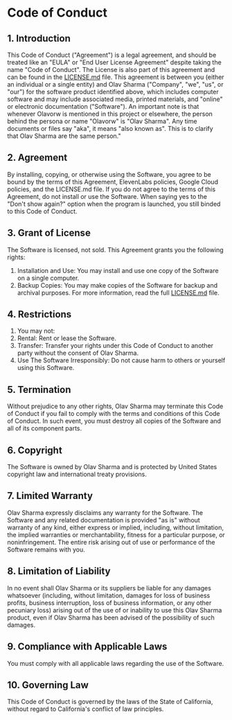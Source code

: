# Code of Conduct
## 1. Introduction
This Code of Conduct ("Agreement") is a legal agreement, and should be treated like an "EULA" or "End User License Agreement" despite taking the name "Code of Conduct". The License is also part of this agreement and can be found in the [LICENSE.md](./LICENSE.md) file. This agreement is between you (either an individual or a single entity) and Olav Sharma ("Company", "we", "us", or "our") for the software product identified above, which includes computer software and may include associated media, printed materials, and "online" or electronic documentation ("Software"). An important note is that whenever Olavorw is mentioned in this project or elsewhere, the person behind the persona or name "Olavorw" is "Olav Sharma". Any time documents or files say "aka", it means "also known as". This is to clarify that Olav Sharma are the same person."

## 2. Agreement
By installing, copying, or otherwise using the Software, you agree to be bound by the terms of this Agreement, ElevenLabs policies, Google Cloud policies, and the LICENSE.md file. If you do not agree to the terms of this Agreement, do not install or use the Software. When saying yes to the "Don't show again?" option when the program is launched, you still binded to this Code of Conduct.

## 3. Grant of License
The Software is licensed, not sold. This Agreement grants you the following rights:
1. Installation and Use: You may install and use one copy of the Software on a single computer.
2. Backup Copies: You may make copies of the Software for backup and archival purposes.
For more information, read the full [LICENSE.md](./LICENSE.md) file.

## 4. Restrictions
1. You may not:
2. Rental: Rent or lease the Software.
3. Transfer: Transfer your rights under this Code of Conduct to another party without the consent of Olav Sharma.
4. Use The Software Irresponsibly: Do not cause harm to others or yourself using this Software.

## 5. Termination
Without prejudice to any other rights, Olav Sharma may terminate this Code of Conduct if you fail to comply with the terms and conditions of this Code of Conduct. In such event, you must destroy all copies of the Software and all of its component parts.

## 6. Copyright
The Software is owned by Olav Sharma and is protected by United States copyright law and international treaty provisions.

## 7. Limited Warranty
Olav Sharma expressly disclaims any warranty for the Software. The Software and any related documentation is provided "as is" without warranty of any kind, either express or implied, including, without limitation, the implied warranties or merchantability, fitness for a particular purpose, or noninfringement. The entire risk arising out of use or performance of the Software remains with you.

## 8. Limitation of Liability
In no event shall Olav Sharma or its suppliers be liable for any damages whatsoever (including, without limitation, damages for loss of business profits, business interruption, loss of business information, or any other pecuniary loss) arising out of the use of or inability to use this Olav Sharma product, even if Olav Sharma has been advised of the possibility of such damages.

## 9. Compliance with Applicable Laws
You must comply with all applicable laws regarding the use of the Software.

## 10. Governing Law
This Code of Conduct is governed by the laws of the State of California, without regard to California's conflict of law principles.